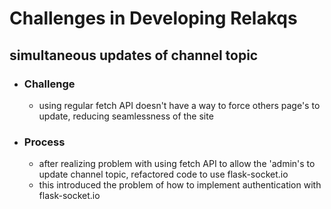 # Challenges in Developing Relakqs

## simultaneous updates of channel topic
- ### Challenge
    - using regular fetch API doesn't have a way to force others page's to update, reducing seamlessness of the site
- ### Process
    - after realizing problem with using fetch API to allow the 'admin's to update channel topic, refactored code to use flask-socket.io
    - this introduced the problem of how to implement authentication with flask-socket.io
